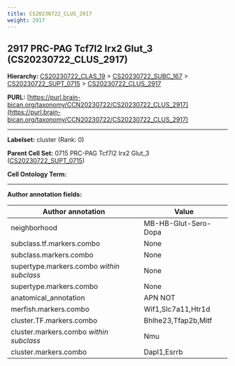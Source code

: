 ```yaml
---
title: CS20230722_CLUS_2917
weight: 2917
---
```

## 2917 PRC-PAG Tcf7l2 Irx2 Glut_3 (CS20230722_CLUS_2917)
<b>Hierarchy: </b>
[CS20230722_CLAS_19](../CS20230722_CLAS_19) >
[CS20230722_SUBC_167](../CS20230722_SUBC_167) >
[CS20230722_SUPT_0715](../CS20230722_SUPT_0715) >
[CS20230722_CLUS_2917](../CS20230722_CLUS_2917)

**PURL:** [https://purl.brain-bican.org/taxonomy/CCN20230722/CS20230722_CLUS_2917](https://purl.brain-bican.org/taxonomy/CCN20230722/CS20230722_CLUS_2917)

---


**Labelset:** cluster (Rank: 0)

**Parent Cell Set:** 0715 PRC-PAG Tcf7l2 Irx2 Glut_3 ([CS20230722_SUPT_0715](../CS20230722_SUPT_0715))



**Cell Ontology Term:** 

[MARKER GENES.]: #


---

[TRANSFERRED ANNOTATIONS.]: #


[AUTHOR ANNOTATION FIELDS.]: #


**Author annotation fields:**

| Author annotation | Value |
|-------------------|-------|
|neighborhood|MB-HB-Glut-Sero-Dopa|
|subclass.tf.markers.combo|None|
|subclass.markers.combo|None|
|supertype.markers.combo _within subclass_|None|
|supertype.markers.combo|None|
|anatomical_annotation|APN NOT|
|merfish.markers.combo|Wif1,Slc7a11,Htr1d|
|cluster.TF.markers.combo|Bhlhe23,Tfap2b,Mitf|
|cluster.markers.combo _within subclass_|Nmu|
|cluster.markers.combo|Dapl1,Esrrb|
